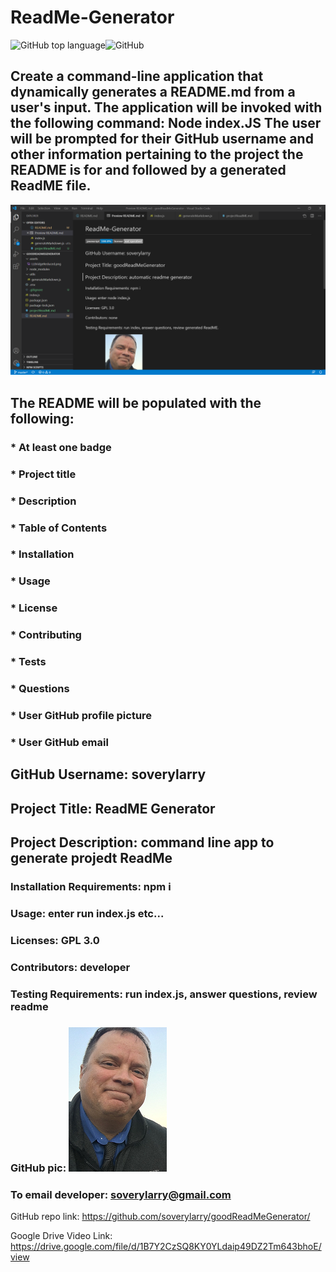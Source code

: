 
# ReadMe-Generator 
![GitHub top language](https://img.shields.io/github/languages/top/soverylarry/goodReadMeGenerator)![GitHub](https://img.shields.io/github/license/soverylarry/goodReadMeGenerator)

## Create a command-line application that dynamically generates a README.md from a user's input. The application will be invoked with the following command: Node index.JS The user will be prompted for their GitHub username and other information pertaining to the project the README is for and followed by a generated ReadME file.

<img src="https://github.com/soverylarry/goodReadMeGenerator/blob/master/assets/readme.png">

## The README will be populated with the following:

### * At least one badge
### * Project title
### * Description
### * Table of Contents
### * Installation
### * Usage
### * License
### * Contributing
### * Tests
### * Questions
### * User GitHub profile picture
### * User GitHub email

## GitHub Username:   soverylarry
## Project Title:     ReadME Generator
## Project Description:        command line app to generate projedt ReadMe
### Installation Requirements: npm i
### Usage:    enter run index.js etc...
### Licenses: GPL 3.0
### Contributors:         developer
### Testing Requirements: run index.js, answer questions, review readme
### GitHub pic: <img alt="D'oh!" src="assets/LLBridgeReduced.png">
### To email developer: soverylarry@gmail.com

GitHub repo link: https://github.com/soverylarry/goodReadMeGenerator/

Google Drive Video Link: https://drive.google.com/file/d/1B7Y2CzSQ8KY0YLdaip49DZ2Tm643bhoE/view
